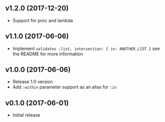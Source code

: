 ## v1.2.0 (2017-12-20)

  - Support for proc and lambda

## v1.1.0 (2017-06-06)

  - Implement `validates :list, intersection: { in: ANOTHER_LIST }` see the README for more information

## v1.0.0 (2017-06-06)

  - Release 1.0 version
  - Add `:within` parameter support as an alias for `:in`

## v0.1.0 (2017-06-01)

  - Initial release

